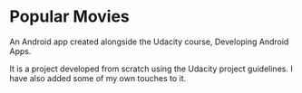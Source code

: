 # Popular Movies
An Android app created alongside the Udacity course, Developing Android Apps.

It is a project developed from scratch using the Udacity project guidelines.  I have also added some of my own touches to it.

